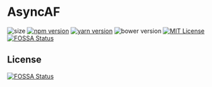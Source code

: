 # AsyncAF

![size](https://img.shields.io/github/languages/code-size/AsyncAF/AsyncAF.svg?style=for-the-badge&label=size&colorB=brightgreen)
[![npm version](https://img.shields.io/npm/v/async-af.svg?style=for-the-badge&colorB=cb3837)](https://www.npmjs.com/package/async-af)
[![yarn version](https://img.shields.io/npm/v/async-af.svg?label=yarn&style=for-the-badge&colorB=2c8ebb)](https://yarnpkg.com/en/package/async-af)
![bower version](https://img.shields.io/bower/v/async-af.svg?style=for-the-badge&colorB=FFCC2F)
[![MIT License](https://img.shields.io/npm/l/async-af.svg?style=for-the-badge&colorB=aaaaaa)](https://github.com/AsyncAF/AsyncAF/blob/master/LICENSE)
[![FOSSA Status](https://app.fossa.io/api/projects/git%2Bgithub.com%2FScottRudiger%2FAsyncAF.svg?type=shield)](https://app.fossa.io/projects/git%2Bgithub.com%2FScottRudiger%2FAsyncAF?ref=badge_shield)
<!-- ![](https://img.shields.io/github/size/AsyncAF/AsyncAF/AsyncAF.js.svg?style=for-the-badge) -->
<!-- ![](https://img.shields.io/github/languages/code-size/badges/AsyncAf/AsyncAF.svg?style=for-the-badge) -->


## License
[![FOSSA Status](https://app.fossa.io/api/projects/git%2Bgithub.com%2FScottRudiger%2FAsyncAF.svg?type=large)](https://app.fossa.io/projects/git%2Bgithub.com%2FScottRudiger%2FAsyncAF?ref=badge_large)